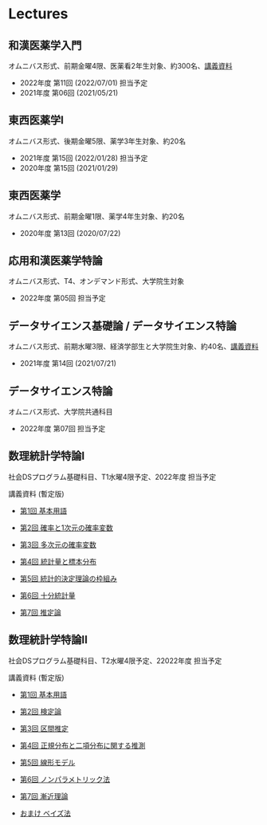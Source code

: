 Lectures
========

和漢医薬学入門
--------------

オムニバス形式、前期金曜4限、医薬看2年生対象、約300名、[講義資料](https://speakerdeck.com/okumakito/oku-slide-20210521-1809d6fa-5f76-40db-9167-65b6b755c64c)

* 2022年度 第11回 (2022/07/01) 担当予定
* 2021年度 第06回 (2021/05/21) 


東西医薬学I
-----------

オムニバス形式、後期金曜5限、薬学3年生対象、約20名

* 2021年度 第15回 (2022/01/28) 担当予定
* 2020年度 第15回 (2021/01/29)


東西医薬学
----------

オムニバス形式、前期金曜1限、薬学4年生対象、約20名

* 2020年度 第13回 (2020/07/22)

応用和漢医薬学特論
------------------

オムニバス形式、T4、オンデマンド形式、大学院生対象

* 2022年度 第05回 担当予定

データサイエンス基礎論 / データサイエンス特論
---------------------------------------------

オムニバス形式、前期水曜3限、経済学部生と大学院生対象、約40名、[講義資料](https://speakerdeck.com/okumakito/oku-slide-20210721)

* 2021年度 第14回 (2021/07/21)

データサイエンス特論
--------------------

オムニバス形式、大学院共通科目

* 2022年度 第07回 担当予定

数理統計学特論I
---------------

社会DSプログラム基礎科目、T1水曜4限予定、2022年度 担当予定

講義資料 (暫定版)

* [第1回 基本用語](../stat1/slide1.html)

* [第2回 確率と1次元の確率変数](../stat1/slide2.html)

* [第3回 多次元の確率変数](../stat1/slide3.html)

* [第4回 統計量と標本分布](../stat1/slide4.html)

* [第5回 統計的決定理論の枠組み](../stat1/slide5.html)

* [第6回 十分統計量](../stat1/slide6.html)

* [第7回 推定論](../stat1/slide7.html)


数理統計学特論II
----------------

社会DSプログラム基礎科目、T2水曜4限予定、22022年度 担当予定

講義資料 (暫定版)

* [第1回 基本用語](../stat2/slide1.html)

* [第2回 検定論](../stat2/slide2.html)

* [第3回 区間推定](../stat2/slide3.html)

* [第4回 正規分布と二項分布に関する推測](../stat2/slide4.html)

* [第5回 線形モデル](../stat2/slide5.html)

* [第6回 ノンパラメトリック法](../stat2/slide6.html)

* [第7回 漸近理論](../stat2/slide7.html)

* [おまけ ベイズ法](../stat2/slide8.html)






